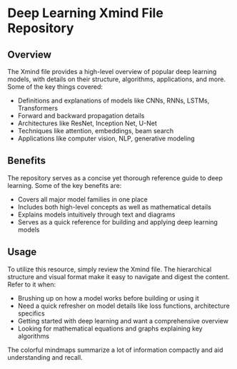 <h1>Deep Learning Xmind File Repository</h1>

<h2>Overview</h2>

<p>The Xmind file provides a high-level overview of popular deep learning models, with details on their structure, algorithms, applications, and more. Some of the key things covered:</p>

<ul>
<li>Definitions and explanations of models like CNNs, RNNs, LSTMs, Transformers</li>
<li>Forward and backward propagation details</li> 
<li>Architectures like ResNet, Inception Net, U-Net</li>
<li>Techniques like attention, embeddings, beam search</li>
<li>Applications like computer vision, NLP, generative modeling</li>
</ul>

<h2>Benefits</h2>

<p>The repository serves as a concise yet thorough reference guide to deep learning. Some of the key benefits are:</p>

<ul>
<li>Covers all major model families in one place</li>
<li>Includes both high-level concepts as well as mathematical details</li>  
<li>Explains models intuitively through text and diagrams</li>
<li>Serves as a quick reference for building and applying deep learning models</li>  
</ul>

<h2>Usage</h2>

<p>To utilize this resource, simply review the Xmind file. The hierarchical structure and visual format make it easy to navigate and digest the content. Refer to it when:</p>

<ul>
<li>Brushing up on how a model works before building or using it</li>
<li>Need a quick refresher on model details like loss functions, architecture specifics</li>
<li>Getting started with deep learning and want a comprehensive overview</li>
<li>Looking for mathematical equations and graphs explaining key algorithms</li>  
</ul>

<p>The colorful mindmaps summarize a lot of information compactly and aid understanding and recall.</p>
